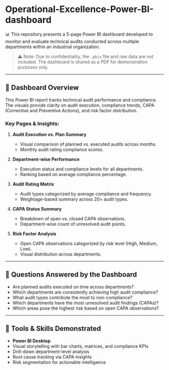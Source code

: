# Operational-Excellence-Power-BI-dashboard

📊 This repository presents a 5-page Power BI dashboard developed to monitor and evaluate technical audits conducted across multiple departments within an industrial organization.

> ⚠️ Note: Due to confidentiality, the `.pbix` file and raw data are not included. The dashboard is shared as a PDF for demonstration purposes only.

---

## 🧩 Dashboard Overview

This Power BI report tracks technical audit performance and compliance.
The visuals provide clarity on audit execution, compliance trends, CAPA (Corrective and Preventive Actions), and risk factor distribution.

### Key Pages & Insights:

1. **Audit Execution vs. Plan Summary**
   - Visual comparison of planned vs. executed audits across months.
   - Monthly audit rating compliance scores.

2. **Department-wise Performance**
   - Execution status and compliance levels for all departments.
   - Ranking based on average compliance percentage.

3. **Audit Rating Matrix**
   - Audit types categorized by average compliance and frequency.
   - Weightage-based summary across 20+ audit types.

4. **CAPA Status Summary**
   - Breakdown of open vs. closed CAPA observations.
   - Department-wise count of unresolved audit points.

5. **Risk Factor Analysis**
   - Open CAPA observations categorized by risk level (High, Medium, Low).
   - Visual distribution across departments.

---

## 🎯 Questions Answered by the Dashboard

- Are planned audits executed on time across departments?
- Which departments are consistently achieving high audit compliance?
- What audit types contribute the most to non-compliance?
- Which departments have the most unresolved audit findings (CAPAs)?
- Which areas pose the highest risk based on open CAPA observations?

---

## 🔧 Tools & Skills Demonstrated

- **Power BI Desktop**
- Visual storytelling with bar charts, matrices, and compliance KPIs
- Drill-down department-level analysis
- Root cause tracking via CAPA insights
- Risk segmentation for actionable intelligence



